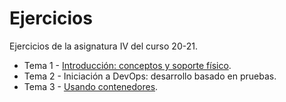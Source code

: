 # Ejercicios

Ejercicios de la asignatura IV del curso 20-21.

- Tema 1 - [Introducción: conceptos y soporte físico](docs/tema1.md).
- Tema 2 - Iniciación a DevOps: desarrollo basado en pruebas.
- Tema 3 - [Usando contenedores](docs/tema3.md).
